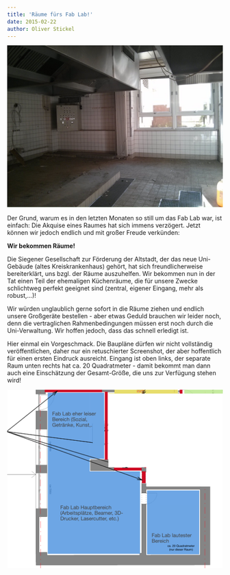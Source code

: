 ```yaml
---
title: 'Räume fürs Fab Lab!'
date: 2015-02-22
author: Oliver Stickel
---
```


![](images/lwh-keller.jpg)

Der Grund, warum es in den letzten Monaten so still um das Fab Lab war, ist einfach: Die Akquise eines Raumes hat sich immens verzögert. Jetzt können wir jedoch endlich und mit großer Freude verkünden:

**Wir bekommen Räume!**

Die Siegener Gesellschaft zur Förderung der Altstadt, der das neue Uni-Gebäude (altes Kreiskrankenhaus) gehört, hat sich freundlicherweise bereiterklärt, uns bzgl. der Räume auszuhelfen. Wir bekommen nun in der Tat einen Teil der ehemaligen Küchenräume, die für unsere Zwecke schlichtweg perfekt geeignet sind (zentral, eigener Eingang, mehr als robust,...)!

Wir würden unglaublich gerne sofort in die Räume ziehen und endlich unsere Großgeräte bestellen - aber etwas Geduld brauchen wir leider noch, denn die vertraglichen Rahmenbedingungen müssen erst noch durch die Uni-Verwaltung. Wir hoffen jedoch, dass das schnell erledigt ist.

Hier einmal ein Vorgeschmack. Die Baupläne dürfen wir nicht vollständig veröffentlichen, daher nur ein retuschierter Screenshot, der aber hoffentlich für einen ersten Eindruck ausreicht. Eingang ist oben links, der separate Raum unten rechts hat ca. 20 Quadratmeter - damit bekommt man dann auch eine Einschätzung der Gesamt-Größe, die uns zur Verfügung stehen wird!

![](images/lwh-keller-plan.png)


